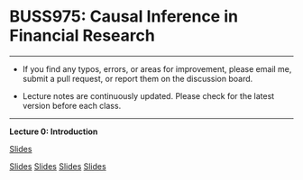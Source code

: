 # BUSS975: Causal Inference in Financial Research

---

- If you find any typos, errors, or areas for improvement, please email me, submit a pull request, or report them on the discussion board.

- Lecture notes are continuously updated. Please check for the latest version before each class.

---


**Lecture 0: Introduction**

[Slides](https://github.com/chung-jiwoong/BUSS975-Slides/blob/main/notes/00_Introduction/00_Introduction.pdf)

[Slides](https://github.com/chung-jiwoong/BUSS975-Slides/blob/main/notes/00_Review/00_review_A.pdf)
[Slides](https://github.com/chung-jiwoong/BUSS975-Slides/blob/main/notes/00_Review/00_review_B.pdf)
[Slides](https://github.com/chung-jiwoong/BUSS975-Slides/blob/main/notes/00_Review/00_review_C.pdf)
[Slides](https://github.com/chung-jiwoong/BUSS975-Slides/blob/main/notes/00_Review/00_review_D.pdf)
    